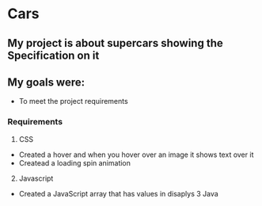 # Cars
## My project is about supercars showing the Specification on it 
## My goals were: 
- To meet the project requirements  


### Requirements
1. CSS
- Created a hover and when you hover over an image it shows text over it 
- Createad a loading spin animation

2. Javascript
- Created a JavaScript array that has values in disaplys
3 Java

